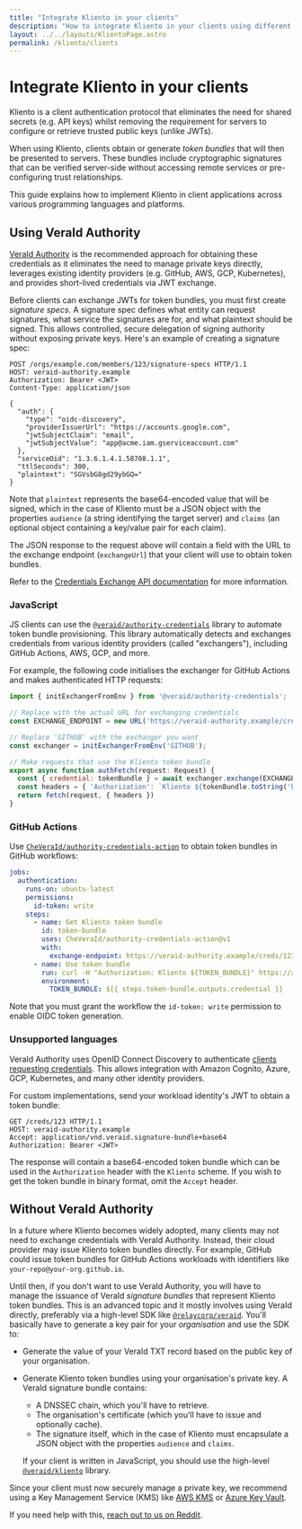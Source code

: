 ```yaml
---
title: "Integrate Kliento in your clients"
description: "How to integrate Kliento in your clients using different programming languages, and with and without VeraId Authority"
layout: ../../layouts/KlientoPage.astro
permalink: /kliento/clients
---
```


# Integrate Kliento in your clients

Kliento is a client authentication protocol that eliminates the need for shared secrets (e.g. API keys) whilst removing the requirement for servers to configure or retrieve trusted public keys (unlike JWTs).

When using Kliento, clients obtain or generate _token bundles_ that will then be presented to servers. These bundles include cryptographic signatures that can be verified server-side without accessing remote services or pre-configuring trust relationships.

This guide explains how to implement Kliento in client applications across various programming languages and platforms.

## Using VeraId Authority

[VeraId Authority](https://docs.relaycorp.tech/veraid-authority/) is the recommended approach for obtaining these credentials as it eliminates the need to manage private keys directly, leverages existing identity providers (e.g. GitHub, AWS, GCP, Kubernetes), and provides short-lived credentials via JWT exchange.

Before clients can exchange JWTs for token bundles, you must first create _signature specs_. A signature spec defines what entity can request signatures, what service the signatures are for, and what plaintext should be signed. This allows controlled, secure delegation of signing authority without exposing private keys. Here's an example of creating a signature spec:

```http
POST /orgs/example.com/members/123/signature-specs HTTP/1.1
HOST: veraid-authority.example
Authorization: Bearer <JWT>
Content-Type: application/json

{
  "auth": {
    "type": "oidc-discovery",
    "providerIssuerUrl": "https://accounts.google.com",
    "jwtSubjectClaim": "email",
    "jwtSubjectValue": "app@acme.iam.gserviceaccount.com"
  },
  "serviceOid": "1.3.6.1.4.1.58708.1.1",
  "ttlSeconds": 300,
  "plaintext": "SGVsbG8gd29ybGQ="
}
```

Note that `plaintext` represents the base64-encoded value that will be signed, which in the case of Kliento must be a JSON object with the properties `audience` (a string identifying the target server) and `claims` (an optional object containing a key/value pair for each claim).

The JSON response to the request above will contain a field with the URL to the exchange endpoint (`exchangeUrl`) that your client will use to obtain token bundles.

Refer to the [Credentials Exchange API documentation](https://docs.relaycorp.tech/veraid-authority/credentials) for more information.

### JavaScript

JS clients can use the [`@veraid/authority-credentials`](https://github.com/CheVeraId/authority-credentials-js) library to automate token bundle provisioning. This library automatically detects and exchanges credentials from various identity providers (called "exchangers"), including GitHub Actions, AWS, GCP, and more.

For example, the following code initialises the exchanger for GitHub Actions and makes authenticated HTTP requests:

```javascript
import { initExchangerFromEnv } from '@veraid/authority-credentials';

// Replace with the actual URL for exchanging credentials
const EXCHANGE_ENDPOINT = new URL('https://veraid-authority.example/creds/123');

// Replace 'GITHUB' with the exchanger you want
const exchanger = initExchangerFromEnv('GITHUB');

// Make requests that use the Kliento token bundle
export async function authFetch(request: Request) {
  const { credential: tokenBundle } = await exchanger.exchange(EXCHANGE_ENDPOINT);
  const headers = { 'Authorization': `Kliento ${tokenBundle.toString('base64')}` }
  return fetch(request, { headers })
}
```

### GitHub Actions

Use [`CheVeraId/authority-credentials-action`](https://github.com/marketplace/actions/exchange-github-jwts-for-veraid-credentials) to obtain token bundles in GitHub workflows:

```yaml
jobs:
  authentication:
    runs-on: ubuntu-latest
    permissions:
      id-token: write
    steps:
      - name: Get Kliento token bundle
        id: token-bundle
        uses: CheVeraId/authority-credentials-action@v1
        with:
          exchange-endpoint: https://veraid-authority.example/creds/123
      - name: Use token bundle
        run: curl -H "Authorization: Kliento ${TOKEN_BUNDLE}" https://api.example.com
        environment:
          TOKEN_BUNDLE: ${{ steps.token-bundle.outputs.credential }}
```

Note that you must grant the workflow the `id-token: write` permission to enable OIDC token generation.

### Unsupported languages

VeraId Authority uses OpenID Connect Discovery to authenticate [clients requesting credentials](https://docs.relaycorp.tech/veraid-authority/credentials). This allows integration with Amazon Cognito, Azure, GCP, Kubernetes, and many other identity providers.

For custom implementations, send your workload identity's JWT to obtain a token bundle:

```http
GET /creds/123 HTTP/1.1
HOST: veraid-authority.example
Accept: application/vnd.veraid.signature-bundle+base64
Authorization: Bearer <JWT>
```

The response will contain a base64-encoded token bundle which can be used in the `Authorization` header with the `Kliento` scheme. If you wish to get the token bundle in binary format, omit the `Accept` header.

## Without VeraId Authority

In a future where Kliento becomes widely adopted, many clients may not need to exchange credentials with VeraId Authority. Instead, their cloud provider may issue Kliento token bundles directly. For example, GitHub could issue token bundles for GitHub Actions workloads with identifiers like `your-repo@your-org.github.io`.

Until then, if you don't want to use VeraId Authority, you will have to manage the issuance of VeraId _signature bundles_ that represent Kliento token bundles. This is an advanced topic and it mostly involves using VeraId directly, preferably via a high-level SDK like [`@relaycorp/veraid`](https://github.com/relaycorp/veraid-js). You'll basically have to generate a key pair for your _organisation_ and use the SDK to:

- Generate the value of your VeraId TXT record based on the public key of your organisation.
- Generate Kliento token bundles using your organisation's private key. A VeraId signature bundle contains:

  - A DNSSEC chain, which you'll have to retrieve.
  - The organisation's certificate (which you'll have to issue and optionally cache).
  - The signature itself, which in the case of Kliento must encapsulate a JSON object with the properties `audience` and `claims`.

  If your client is written in JavaScript, you should use the high-level [`@veraid/kliento`](https://github.com/CheVeraId/kliento-js) library.

Since your client must now securely manage a private key, we recommend using a Key Management Service (KMS) like [AWS KMS](https://aws.amazon.com/kms/) or [Azure Key Vault](https://azure.microsoft.com/en-us/products/key-vault/).

If you need help with this, [reach out to us on Reddit](https://www.reddit.com/r/VeraId/).
